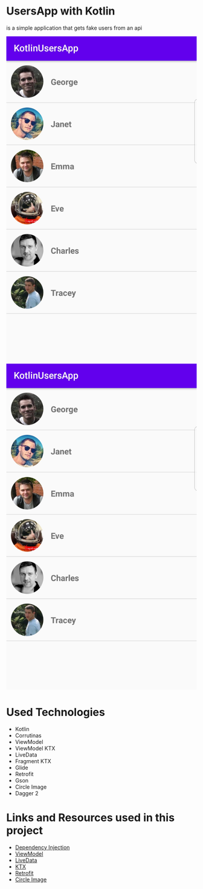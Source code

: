 # UsersApp with Kotlin
is a simple application that gets fake users from an api

![](images/screen_1.jpg)
<img src="images/screen_1.jpg" width="600"/>

# Used Technologies
- Kotlin
- Corrutinas
- ViewModel
- ViewModel KTX
- LiveData
- Fragment KTX
- Glide
- Retrofit
- Gson
- Circle Image
- Dagger 2

# Links and Resources used in this project
- [Dependency Injection](https://developer.android.com/training/dependency-injection)
- [ViewModel](https://developer.android.com/topic/libraries/architecture/viewmodel?gclid=CjwKCAjw1K75BRAEEiwAd41h1LoTioM8nkc1UQX5ISNi_TtEZKNjRkxhx1KfzAlBQvkLX56qvyvOXBoCdQMQAvD_BwE&gclsrc=aw.ds)
- [LiveData](https://developer.android.com/topic/libraries/architecture/livedata)
- [KTX](https://developer.android.com/kotlin/ktx)
- [Retrofit](https://square.github.io/retrofit/)
- [Circle Image](https://github.com/hdodenhof/CircleImageView)
